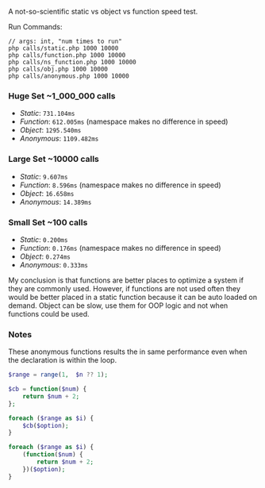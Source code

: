 A not-so-scientific static vs object vs function speed test.

Run Commands:

```
// args: int, "num times to run"
php calls/static.php 1000 10000
php calls/function.php 1000 10000
php calls/ns_function.php 1000 10000
php calls/obj.php 1000 10000
php calls/anonymous.php 1000 10000
```

### Huge Set ~1_000_000 calls

- *Static*: `731.104ms`
- *Function*: `612.005ms` (namespace makes no difference in speed)
- *Object*: `1295.540ms`
- *Anonymous*: `1109.482ms`

### Large Set ~10000 calls

- *Static*: `9.607ms`
- *Function*: `8.596ms` (namespace makes no difference in speed)
- *Object*: `16.658ms`
- *Anonymous*: `14.389ms`

### Small Set ~100 calls

- *Static*: `0.200ms`
- *Function*: `0.176ms` (namespace makes no difference in speed)
- *Object*: `0.274ms`
- *Anonymous*: `0.333ms`

My conclusion is that functions are better places to optimize a system if they are commonly used. However, if functions are not used often they would be better placed in a static function because it can be auto loaded on demand. Object can be slow, use them for OOP logic and not when functions could be used.

### Notes

These anonymous functions results the in same performance even when the declaration is within the loop.

```php
$range = range(1,  $n ?? 1);

$cb = function($num) {
    return $num + 2;
};

foreach ($range as $i) {
    $cb($option);
}

foreach ($range as $i) {
    (function($num) {
        return $num + 2;
    })($option);
}
```